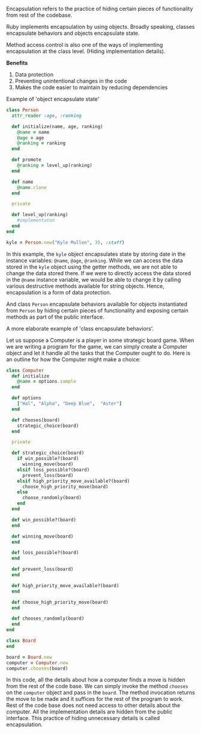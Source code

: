 Encapsulation refers to the practice of hiding certain pieces of functionality from rest of the codebase.

Ruby implements encapsulation by using objects. Broadly speaking, classes encapsulate behaviors and objects encapsulate state.

Method access control is also one of the ways of implementing encapsulation at the class level. (Hiding implementation details).

 **Benefits**
  1. Data protection
  2. Preventing unintentional changes in the code
  3. Makes the code easier to maintain by reducing dependencies

Example of 'object encapsulate state'

```ruby
class Person
  attr_reader :age, :ranking

  def initialize(name, age, ranking)
    @name = name
    @age = age
    @ranking = ranking
  end

  def promote
    @ranking = level_up(ranking)
  end

  def name
    @name.clone
  end

  private

  def level_up(ranking)
    #implementaton
  end
end

kyle = Person.new("Kyle Mullen", 35, :staff)
```

In this example, the `kyle` object encapsulates state by storing date in the instance variables: `@name`, `@age`, `@ranking`. While we can access the data stored in the `kyle` object using the getter methods, we are not able to change the data stored there. If we were to directly access the data stored in the `@name` instance variable, we would be able to change it by calling various destructive methods available for string objects. Hence, encapsulation is a form of data protection.

And class `Person` encapsulate behaviors available for objects instantiated from `Person` by hiding certain pieces of functionality and exposing certain methods as part of the public interface.

A more elaborate example of 'class encapsulate behaviors'.

Let us suppose a Computer is a player in some strategic board game. When we are writing a program for the game, we can simply create a Computer object and let it handle all the tasks that the Computer ought to do. Here is an outline for how the Computer might make a choice:

```ruby
class Computer
  def initialize
    @name = options.sample
  end

  def options
    ["Hal", "Alpha", "Deep Blue",  "Aster"]
  end

  def chooses(board)
    strategic_choice(board)
  end

  private

  def strategic_choice(board)
    if win_possible?(board)
      winning_move(board)
    elsif loss_possible?(board)
      prevent_loss(board)
    elsif high_priority_move_available?(board)
      choose_high_priority_move(board)
    else
      choose_randomly(board)
    end
  end

  def win_possible?(board)
  end

  def winning_move(board)
  end

  def loss_possible?(board)
  end

  def prevent_loss(board)
  end

  def high_priority_move_available?(board)
  end

  def choose_high_priority_move(board)
  end

  def chooses_randomly(board)
  end
end

class Board
end

board = Board.new
computer = Computer.new
computer.chooses(board)
```

In this code, all the details about how a computer finds a move is hidden from the rest of the code base. We can simply invoke the method `chooses` on the `computer` object and pass in the `board`. The method invocation returns the move to be made and it suffices for the rest of the program to work. Rest of the code base does not need access to other details about the computer. All the implementation details are hidden from the public interface. This practice of hiding unnecessary details is called encapsulation.
